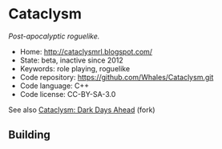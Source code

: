# Cataclysm

_Post-apocalyptic roguelike._

- Home: http://cataclysmrl.blogspot.com/
- State: beta, inactive since 2012
- Keywords: role playing, roguelike
- Code repository: https://github.com/Whales/Cataclysm.git
- Code language: C++
- Code license: CC-BY-SA-3.0

See also [Cataclysm: Dark Days Ahead](cataclysm_dark_days_ahead.md) (fork)

## Building
